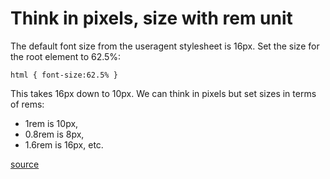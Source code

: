 # Think in pixels, size with rem unit

The default font size from the useragent stylesheet is 16px. Set the size for the root element to 62.5%:

    html { font-size:62.5% }

This takes 16px down to 10px. We can think in pixels but set sizes in terms of rems:

- 1rem is 10px,
- 0.8rem is 8px,
- 1.6rem is 16px, etc.

[source](https://www.sitepoint.com/understanding-and-using-rem-units-in-css/)
